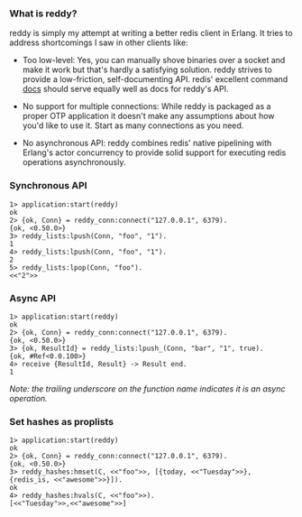 ### What is reddy?
reddy is simply my attempt at writing a better redis client in Erlang. It tries to address shortcomings
I saw in other clients like:

* Too low-level: Yes, you can manually shove binaries over a socket and make it work but that's hardly
a satisfying solution. reddy strives to provide a low-friction, self-documenting API. redis' excellent
command [docs](http://redis.io/commands) should serve equally well as docs for reddy's API.

* No support for multiple connections: While reddy is packaged as a proper OTP application it doesn't
make any assumptions about how you'd like to use it. Start as many connections as you need.

* No asynchronous API: reddy combines redis' native pipelining with Erlang's actor concurrency to provide
solid support for executing redis operations asynchronously.


### Synchronous API
    1> application:start(reddy)
    ok
    2> {ok, Conn} = reddy_conn:connect("127.0.0.1", 6379).
    {ok, <0.50.0>}
    3> reddy_lists:lpush(Conn, "foo", "1").
    1
    4> reddy_lists:lpush(Conn, "foo", "1").
    2
    5> reddy_lists:lpop(Conn, "foo").
    <<"2">>

### Async API
    1> application:start(reddy)
    ok
    2> {ok, Conn} = reddy_conn:connect("127.0.0.1", 6379).
    {ok, <0.50.0>}
    3> {ok, ResultId} = reddy_lists:lpush_(Conn, "bar", "1", true).
    {ok, #Ref<0.0.100>}
    4> receive {ResultId, Result} -> Result end.
    1
_Note: the trailing underscore on the function name indicates it is an async operation._

### Set hashes as proplists
    1> application:start(reddy)
    ok
    2> {ok, Conn} = reddy_conn:connect("127.0.0.1", 6379).
    {ok, <0.50.0>}
    3> reddy_hashes:hmset(C, <<"foo">>, [{today, <<"Tuesday">>}, {redis_is, <<"awesome">>}]).
    ok
    4> reddy_hashes:hvals(C, <<"foo">>).
    [<<"Tuesday">>,<<"awesome">>]

